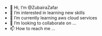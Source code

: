 - 👋 Hi, I’m @ZubairaZafar
- 👀 I’m interested in learning new skills
- 🌱 I’m currently learning aws cloud services
- 💞️ I’m looking to collaborate on ...
- 📫 How to reach me ...

<!---
ZubairaZafar/ZubairaZafar is a ✨ special ✨ repository because its `README.md` (this file) appears on your GitHub profile.
You can click the Preview link to take a look at your changes.
--->
